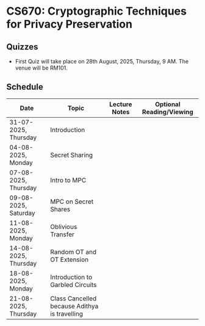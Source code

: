 # CS670: Cryptographic Techniques for Privacy Preservation

## Quizzes
- First Quiz will take place on 28th August, 2025, Thursday, 9 AM. The venue will be RM101. 
## Schedule

| Date       | Topic                  | Lecture Notes             | Optional Reading/Viewing         |
|------------|------------------------|---------------------------|----------------------------------|
| 31-07-2025, Thursday | Introduction           |         |           |
| 04-08-2025, Monday | Secret Sharing    |        |               |
| 07-08-2025, Thursday | Intro to MPC     |        |              |  
| 09-08-2025, Saturday | MPC on Secret Shares    |         |             |
| 11-08-2025, Monday   |  Oblivious Transfer         |         |             |
| 14-08-2025, Thursday   | Random OT and OT Extension         |         |             |
| 18-08-2025, Monday   | Introduction to Garbled Circuits         |         |             |
| 21-08-2025, Thursday   | Class Cancelled because Adithya is travelling         |         |             |
